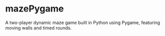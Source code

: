 # mazePygame
A two-player dynamic maze game built in Python using Pygame, featuring moving walls and timed rounds.

